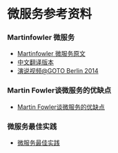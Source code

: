 微服务参考资料
===========

### Martinfowler 微服务

- [Martinfowler 微服务原文](http://martinfowler.com/articles/microservices.html)
- [中文翻译版本](http://blog.cuicc.com/blog/2015/07/22/microservices/)
- [演说视频@GOTO Berlin 2014](https://www.youtube.com/watch?v=wgdBVIX9ifA)

### Martin Fowler谈微服务的优缺点

- [Martin Fowler谈微服务的优缺点](http://dockone.io/article/492)

### 微服务最佳实践

- [微服务最佳实践](http://www.oschina.net/translate/cracking-microservices-practices)



